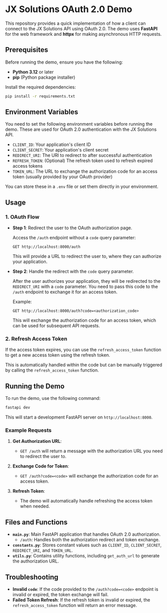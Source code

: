 # JX Solutions OAuth 2.0 Demo

This repository provides a quick implementation of how a client can connect to the JX Solutions API using OAuth 2.0. The demo uses **FastAPI** for the web framework and **httpx** for making asynchronous HTTP requests.

## Prerequisites

Before running the demo, ensure you have the following:

- **Python 3.12** or later
- **pip** (Python package installer)

Install the required dependencies:

```bash
pip install -r requirements.txt
```

## Environment Variables

You need to set the following environment variables before running the demo. These are used for OAuth 2.0 authentication with the JX Solutions API.

- `CLIENT_ID`: Your application's client ID
- `CLIENT_SECRET`: Your application's client secret
- `REDIRECT_URI`: The URI to redirect to after successful authentication
- `REFRESH_TOKEN`: (Optional) The refresh token used to refresh expired access tokens
- `TOKEN_URL`: The URL to exchange the authorization code for an access token (usually provided by your OAuth provider)

You can store these in a `.env` file or set them directly in your environment.

## Usage

### 1. OAuth Flow

- **Step 1**: Redirect the user to the OAuth authorization page.

  Access the `/auth` endpoint without a `code` query parameter:

  ```http
  GET http://localhost:8000/auth
  ```

  This will provide a URL to redirect the user to, where they can authorize your application.

- **Step 2**: Handle the redirect with the `code` query parameter.

  After the user authorizes your application, they will be redirected to the `REDIRECT_URI` with a `code` parameter. You need to pass this code to the `/auth` endpoint to exchange it for an access token.

  Example:

  ```http
  GET http://localhost:8000/auth?code=<authorization_code>
  ```

  This will exchange the authorization code for an access token, which can be used for subsequent API requests.

### 2. Refresh Access Token

If the access token expires, you can use the `refresh_access_token` function to get a new access token using the refresh token.

This is automatically handled within the code but can be manually triggered by calling the `refresh_access_token` function.

## Running the Demo

To run the demo, use the following command:

```bash
fastapi dev
```

This will start a development FastAPI server on `http://localhost:8000`.

### Example Requests

1. **Get Authorization URL**:
   - `GET /auth` will return a message with the authorization URL you need to redirect the user to.

2. **Exchange Code for Token**:
   - `GET /auth?code=<code>` will exchange the authorization code for an access token.

3. **Refresh Token**:
   - The demo will automatically handle refreshing the access token when needed.

## Files and Functions

- **`main.py`**: Main FastAPI application that handles OAuth 2.0 authorization.
  - `/auth`: Handles both the authorization redirect and token exchange.
- **`constants.py`**: Stores constant values such as `CLIENT_ID`, `CLIENT_SECRET`, `REDIRECT_URI`, and `TOKEN_URL`.
- **`utils.py`**: Contains utility functions, including `get_auth_url` to generate the authorization URL.

## Troubleshooting

- **Invalid `code`**: If the code provided to the `/auth?code=<code>` endpoint is invalid or expired, the token exchange will fail.
- **Failed Token Refresh**: If the refresh token is invalid or expired, the `refresh_access_token` function will return an error message.


